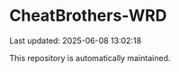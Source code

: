 # CheatBrothers-WRD

Last updated: 2025-06-08 13:02:18

This repository is automatically maintained.
